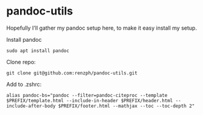 # pandoc-utils
Hopefully I'll gather my pandoc setup here, to make it easy install my setup.

Install pandoc
```
sudo apt install pandoc
```

Clone repo:
```
git clone git@github.com:renzph/pandoc-utils.git
```

Add to .zshrc:
```
alias pandoc-bs="pandoc --filter=pandoc-citeproc --template $PREFIX/template.html --include-in-header $PREFIX/header.html --include-after-body $PREFIX/footer.html --mathjax --toc --toc-depth 2"
```
